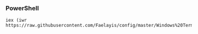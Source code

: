 ### PowerShell

```
iex (iwr https://raw.githubusercontent.com/Faelayis/config/master/Windows%20Terminal/preinstall.ps1).Content
```

